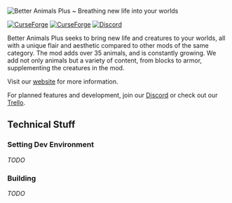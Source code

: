 ![Better Animals Plus ~ Breathing new life into your worlds](https://i.imgur.com/Y8Q7ud0.png)

[![CurseForge](http://cf.way2muchnoise.eu/short_303557_downloads.svg?badge_style=for_the_badge)](https://minecraft.curseforge.com/projects/betteranimalsplus) [![CurseForge](http://cf.way2muchnoise.eu/versions/303557_all.svg?badge_style=for_the_badge)](https://minecraft.curseforge.com/projects/betteranimalsplus/files) [![Discord](https://img.shields.io/discord/494803762087591947?label=Discord&logo=discord&style=for-the-badge)](https://discord.betteranimalsplus.com/)

Better Animals Plus seeks to bring new life and creatures to your worlds, all with a unique flair and aesthetic compared to other mods of the same category. The mod adds over 35 animals, and is constantly growing. We add not only animals but a variety of content, from blocks to armor, supplementing the creatures in the mod.

Visit our [website](https://betteranimalsplus.com/) for more information.

For planned features and development, join our [Discord](https://discord.betteranimalsplus.com/) or check out our [Trello](https://trello.com/b/N9Zznyyf/better-animals-plus-minecraft-mod).

## Technical Stuff

### Setting Dev Environment

*TODO*

### Building

*TODO*
